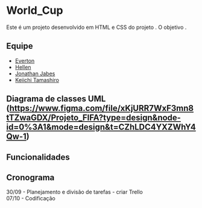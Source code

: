 # **World_Cup**

Este é um projeto desenvolvido em HTML e CSS do projeto <FORD-ENTER>. O objetivo .

## Equipe
* [Everton](https://github.com/evertonrichard)
* [Hellen](https://github.com/hellen-moura)
* [Jonathan Jabes](https://github.com/JJabes23)
* [Keiichi Tamashiro](https://github.com/tamashiros)


## Diagrama de classes UML (https://www.figma.com/file/xKjURR7WxF3mn8tTZwaGDX/Projeto_FIFA?type=design&node-id=0%3A1&mode=design&t=CZhLDC4YXZWhY4Qw-1)


## Funcionalidades


## Cronograma

30/09 - Planejamento e divisão de tarefas - criar Trello  
07/10 - Codificação  
